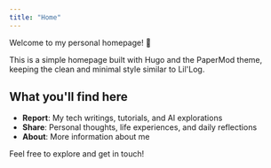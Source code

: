 ```yaml
---
title: "Home"
---
```


Welcome to my personal homepage! 👋

This is a simple homepage built with Hugo and the PaperMod theme, keeping the clean and minimal style similar to Lil'Log.

## What you'll find here

- **Report**: My tech writings, tutorials, and AI explorations
- **Share**: Personal thoughts, life experiences, and daily reflections
- **About**: More information about me

Feel free to explore and get in touch!
